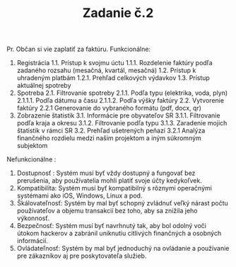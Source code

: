 ﻿---
layout: post
title:  "Zadanie č.2"
excerpt: ""
image: "/images/presentation.png"
---

<!--- TEXT --->

Pr. Občan si vie zaplatiť za faktúru.
Funkcionálne:
1.	Registrácia
1.1.	Prístup k svojmu úctu
1.1.1.	Rozdelenie faktúry podľa zadaného rozsahu (mesačná, kvartál, mesačná)
1.2.	Prístup k uhradeným platbám
1.2.1.	Prehľad celkových výdavkov
1.3.	Prístup aktuálnej spotreby
2.	Spotreba
2.1.	Filtrovanie spotreby
2.1.1.	Podľa typu (elektrika, voda, plyn)
2.1.1.1.	Podľa dátumu a času
2.1.1.2.	Podľa výšky faktúry
2.2.	Vytvorenie faktúry
2.2.1	Generovanie do vybraného formátu (pdf, docx, qr)
3.	Zobrazenie štatistik
3.1.	Informácie pre obyvateľov SR
3.1.1.	Filtrovanie podľa kraja a okresu
3.1.2.	Filtrovanie podľa typu
3.1.3.	Zaradenie mojich štatistik v rámci SR
3.2.	Prehľad ušetrených peňazí
3.2.1	Analýza finančného rozdielu medzi našim projektom a iným súkromným subjektom

Nefunkcionálne :
1. Dostupnosť : Systém musí byť vždy dostupný a fungovať bez prerušenia, aby používatelia mohli platiť svoje účty kedykoľvek.
2. Kompatibilita: Systém musí byť kompatibilný s rôznymi operačnými systémami ako iOS, Windows, Linux a pod.
3. Škálovateľnosť: Systém by mal byť schopný zvládnuť veľký nárast počtu používateľov a objemu transakcií bez toho, aby sa znížila jeho výkonnosť.
4. Bezpečnosť: Systém musí byť navrhnutý tak, aby bol odolný voči útokom hackerov a zabránil uniknutiu citlivých finančných a osobných informácií.
5. Ovládateľnosť: Systém by mal byť jednoduchý na ovládanie a používanie pre zákazníkov aj pre poskytovateľa služieb.

